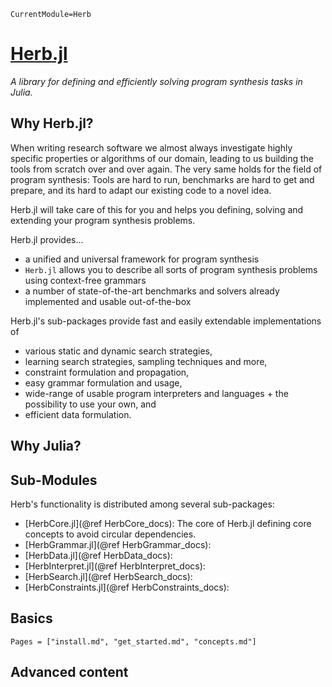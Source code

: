 ```@meta
CurrentModule=Herb
```

# [Herb.jl](https://github.com/Herb-AI/Herb.jl)
*A library for defining and efficiently solving program synthesis tasks in Julia.*

## Why Herb.jl?

When writing research software we almost always investigate highly specific properties or algorithms of our domain, leading to us building the tools from scratch over and over again. The very same holds for the field of program synthesis: Tools are hard to run, benchmarks are hard to get and prepare, and its hard to adapt our existing code to a novel idea.

Herb.jl will take care of this for you and helps you defining, solving and extending your program synthesis problems.

Herb.jl provides...
- a unified and universal framework for program synthesis
- `Herb.jl` allows you to describe all sorts of program synthesis problems using context-free grammars
- a number of state-of-the-art benchmarks and solvers already implemented and usable out-of-the-box

Herb.jl's sub-packages provide fast and easily extendable implementations of 
- various static and dynamic search strategies,
- learning search strategies, sampling techniques and more,
- constraint formulation and propagation, 
- easy grammar formulation and usage,
- wide-range of usable program interpreters and languages + the possibility to use your own, and 
- efficient data formulation.

## Why Julia?


## Sub-Modules

Herb's functionality is distributed among several sub-packages:
- [HerbCore.jl](@ref HerbCore_docs): The core of Herb.jl defining core concepts to avoid circular dependencies.
- [HerbGrammar.jl](@ref HerbGrammar_docs):
- [HerbData.jl](@ref HerbData_docs):
- [HerbInterpret.jl](@ref HerbInterpret_docs):
- [HerbSearch.jl](@ref HerbSearch_docs):
- [HerbConstraints.jl](@ref HerbConstraints_docs):


## Basics

```@contents
Pages = ["install.md", "get_started.md", "concepts.md"]
```

## Advanced content

```@contents
```

